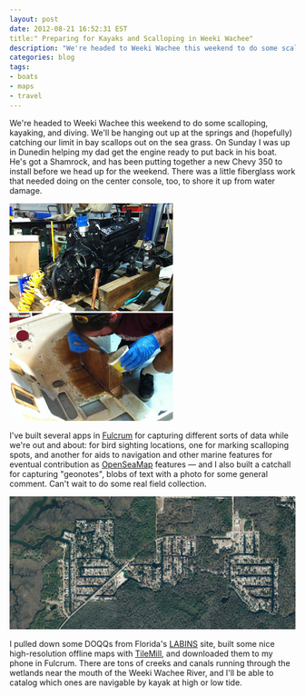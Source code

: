 ```yaml
---
layout: post
date: 2012-08-21 16:52:31 EST
title:" Preparing for Kayaks and Scalloping in Weeki Wachee"
description: "We're headed to Weeki Wachee this weekend to do some scalloping, kayaking, and diving. We'll be hanging out up at the springs and (hopefully) catching our limit in bay scallops out on the sea grass."
categories: blog
tags:
- boats
- maps
- travel
---
```


We're headed to Weeki Wachee this weekend to do some scalloping, kayaking, and diving. We'll be hanging out up at the springs and (hopefully) catching our limit in bay scallops out on the sea grass. On Sunday I was up in Dunedin helping my dad get the engine ready to put back in his boat. He's got a Shamrock, and has been putting together a new Chevy 350 to install before we head up for the weekend. There was a little fiberglass work that needed doing on the center console, too, to shore it up from water damage.

<a href="http://www.flickr.com/photos/colemanm/7836054600/"><img src="/images/post-images/boat_engine_thumb.png" alt="Chevy V8" class="thumb left" /></a>
<a href="http://www.flickr.com/photos/colemanm/7836051970/"><img src="/images/post-images/boat_fiberglass_thumb.png" alt="Fiberglassing" class="thumb right" /></a>

I've built several apps in [Fulcrum](http://fulcrumapp.com/) for capturing different sorts of data while we're out and about: for bird sighting locations, one for marking scalloping spots, and another for aids to navigation and other marine features for eventual contribution as [OpenSeaMap](http://en.wikipedia.org/wiki/OpenSeaMap) features &mdash; and I also built a catchall for capturing "geonotes", blobs of text with a photo for some general comment. Can't wait to do some real field collection.

<img src="/images/post-images/weeki_wachee_river.png" alt="Weeki Wachee River" />

I pulled down some DOQQs from Florida's [LABINS](http://data.labins.org/2003/) site, built some nice high-resolution offline maps with [TileMill](http://mapbox.com/tilemill), and downloaded them to my phone in Fulcrum. There are tons of creeks and canals running through the wetlands near the mouth of the Weeki Wachee River, and I'll be able to catalog which ones are navigable by kayak at high or low tide.

